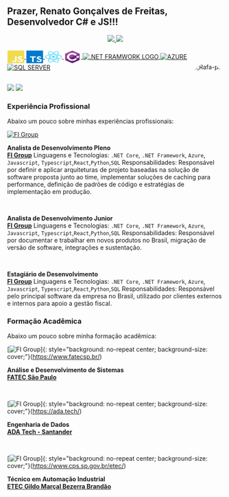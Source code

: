 ## Prazer, Renato Gonçalves de Freitas, Desenvolvedor C# e JS!!!
<div align="center">
    <a href="https://github.com/renatofreitasRR">
        <img height="170em"
            src="https://github-readme-stats.vercel.app/api?username=renatofreitasrr&show_icons=true&theme=dracula&include_all_commits=true&count_private=true" />
        <img height="170em"
            src="https://github-readme-stats.vercel.app/api/top-langs/?username=renatofreitasrr&layout=compact&langs_count=7&theme=dracula" />
</div>
<div style="display: inline_block"><br>
    <img align="center" alt="JAVASCRIPT LOGO" height="30" width="40"
        src="https://raw.githubusercontent.com/devicons/devicon/master/icons/javascript/javascript-plain.svg">
    <img align="center" alt="TYPESCRIPT LOGO" height="30" width="40"
        src="https://raw.githubusercontent.com/devicons/devicon/master/icons/typescript/typescript-plain.svg">
    <img align="center" alt="REACT JS LOGO" height="30" width="40"
        src="https://raw.githubusercontent.com/devicons/devicon/master/icons/react/react-original.svg">
    <img align="center" alt="CSHARP LOGO" height="30" width="40"
        src="https://raw.githubusercontent.com/devicons/devicon/master/icons/csharp/csharp-original.svg">
    <img align="center" alt=".NET FRAMWORK LOGO" height="30" width="40"
        src="https://cdn.jsdelivr.net/gh/devicons/devicon/icons/dotnetcore/dotnetcore-original.svg">
    <img align="center" alt="AZURE" height="30" width="40"
        src="https://cdn.jsdelivr.net/gh/devicons/devicon/icons/azure/azure-original.svg">
    <img align="center" alt="SQL SERVER" height="30" width="40"
        src="https://cdn.jsdelivr.net/gh/devicons/devicon/icons/microsoftsqlserver/microsoftsqlserver-plain.svg">
    <img align="right" alt="Rafa-pic" height="150" style="border-radius:50px;"
        src="https://avatars.githubusercontent.com/u/59577922?s=400&u=c1c7281cbd6d8d29f897a9a9add792bfa90a1285&v=4?width=676&height=676">
</div>

##

<div>
    <a href="mailto:renatogonc.freitas@gmail.com"><img
            src="https://img.shields.io/badge/-Gmail-%23333?style=for-the-badge&logo=gmail&logoColor=white"
            target="_blank"></a>
    <a href="https://www.linkedin.com/in/renatogfreitas/" target="_blank"><img
            src="https://img.shields.io/badge/-LinkedIn-%230077B5?style=for-the-badge&logo=linkedin&logoColor=white"
            target="_blank"></a>
<br />

### Experiência Profissional
  Abaixo um pouco sobre minhas experiências profissionais:

  [<img height="25%" width="25%" alt="FI Group"
      src="https://br.fi-group.com/wp-content/uploads/sites/9/2019/10/menu2.png" />](https://br.fi-group.com/)

  **Analista de Desenvolvimento Pleno** \
  [**FI Group**](https://br.fi-group.com/)
  Linguagens e Tecnologias: `.NET Core`, `.NET Framework`, `Azure`, `Javascript`, `Typescript`,`React`,`Python`,`SQL`
  Responsabilidades: Responsável por definir e aplicar arquiteturas de projeto baseadas na solução de software
  proposta junto ao time, implementar soluções de caching para performance, definição de padrões de código e
  estratégias de implementação em produção.

<br />

  **Analista de Desenvolvimento Junior** \
  [**FI Group**](https://br.fi-group.com/)
  Linguagens e Tecnologias: `.NET Core`, `.NET Framework`, `Azure`, `Javascript`, `Typescript`,`React`,`Python`,`SQL`
  Responsabilidades: Responsável por documentar e trabalhar em novos produtos no Brasil, migração de versão de
  software, integrações e sustentação.

<br />

  **Estagiário de Desenvolvimento** \
  [**FI Group**](https://br.fi-group.com/)
  Linguagens e Tecnologias: `.NET Core`, `.NET Framework`, `Azure`, `Javascript`, `Typescript`,`React`,`Python`,`SQL`
  Responsabilidades: Responsável pelo principal software da empresa no Brasil, utilizado por clientes externos e
  internos para apoio a gestão fiscal.

  ### Formação Acadêmica
  Abaixo um pouco sobre minha formação acadêmica:

  [<img height="60px" width="60px" alt="FI Group"
      src="https://media.licdn.com/dms/image/C4D0BAQHGVypJyvBbxQ/company-logo_200_200/0/1630568533877?e=2147483647&v=beta&t=dFHR7ugwewqyDSM3q_bgbtZbYxn4NtNxzstefztGG24" />]{: style="background: no-repeat center; background-size: cover;"}(https://www.fatecsp.br/)

  **Análise e Desenvolvimento de Sistemas** \
  [**FATEC São Paulo**](https://www.fatecsp.br/)

  <br />

  [<img height="60px" width="60px" alt="FI Group"
      src="https://ada-site-frontend.s3.sa-east-1.amazonaws.com/para-empresas/cases/santander/thumb.png" />]{: style="background: no-repeat center; background-size: cover;"}(https://ada.tech/)

  **Engenharia de Dados** \
  [**ADA Tech - Santander**](https://ada.tech/)

  <br />

  [<img height="60px" width="60px" alt="FI Group"
      src="https://educamaisbrasil2024.com/wp-content/uploads/etec-inscricoes.png" />]{: style="background: no-repeat center; background-size: cover;"}(https://www.cps.sp.gov.br/etec/)

  **Técnico em Automação Industrial** \
  [**ETEC Gildo Marçal Bezerra Brandão**](https://www.cps.sp.gov.br/etec/)
</div>

